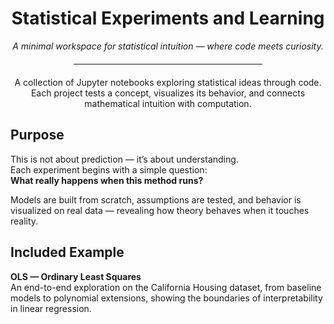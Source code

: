 <h1 align="center">Statistical Experiments and Learning</h1>

<p align="center">
  <em>A minimal workspace for statistical intuition — where code meets curiosity.</em>
</p>

<hr style="width:60%; margin: 20px auto;">

<p align="center">
  A collection of Jupyter notebooks exploring statistical ideas through code.<br>
  Each project tests a concept, visualizes its behavior, and connects mathematical intuition with computation.
</p>

<h2>Purpose</h2>

<p>
  This is not about prediction — it’s about understanding.<br>
  Each experiment begins with a simple question:<br>
  <strong>What really happens when this method runs?</strong>
</p>

<p>
  Models are built from scratch, assumptions are tested, and behavior is visualized on real data — 
  revealing how theory behaves when it touches reality.
</p>

<h2>Included Example</h2>

<p>
  <strong>OLS — Ordinary Least Squares</strong><br>
  An end-to-end exploration on the California Housing dataset, 
  from baseline models to polynomial extensions, showing the boundaries of interpretability in linear regression.
</p>
